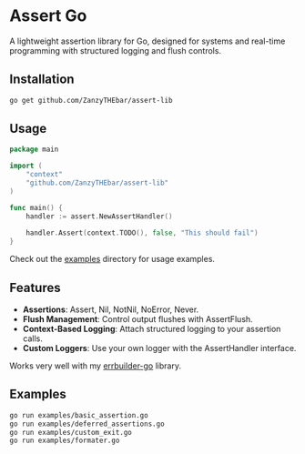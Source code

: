 # Assert Go

A lightweight assertion library for Go, designed for systems and real-time programming with structured logging and flush controls.

## Installation

```bash
go get github.com/ZanzyTHEbar/assert-lib
```

## Usage

```go
package main

import (
    "context"
    "github.com/ZanzyTHEbar/assert-lib"
)

func main() {
    handler := assert.NewAssertHandler()
    
    handler.Assert(context.TODO(), false, "This should fail")
}
```

Check out the [examples](/examples/) directory for usage examples.

## Features

- **Assertions**: Assert, Nil, NotNil, NoError, Never.
- **Flush Management**: Control output flushes with AssertFlush.
- **Context-Based Logging**: Attach structured logging to your assertion calls.
- **Custom Loggers**: Use your own logger with the AssertHandler interface.

Works very well with my [errbuilder-go](https://github.com/ZanzyTHEbar/errbuilder-go) library.

## Examples

```bash
go run examples/basic_assertion.go
go run examples/deferred_assertions.go
go run examples/custom_exit.go
go run examples/formater.go
```

